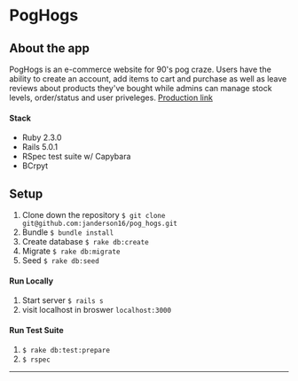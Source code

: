 # PogHogs

## About the app

PogHogs is an e-commerce website for 90's pog craze. Users have the ability to create an account, add items to cart and purchase as well as leave reviews about products they've bought while admins can manage stock levels, order/status and user priveleges.
[Production link](https://poghogs.herokuapp.com/)

#### Stack
* Ruby 2.3.0
* Rails 5.0.1
* RSpec test suite w/ Capybara
* BCrpyt


## Setup

1. Clone down the repository
```$ git clone git@github.com:janderson16/pog_hogs.git```
1. Bundle
```$ bundle install```
1. Create database
```$ rake db:create```
1. Migrate
```$ rake db:migrate``` 
1. Seed
```$ rake db:seed```
#### Run Locally
1. Start server
```$ rails s```
1. visit localhost in broswer
```localhost:3000``` 

#### Run Test Suite

1. ```$ rake db:test:prepare```
1. ```$ rspec```

---
